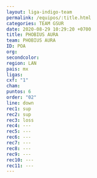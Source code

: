 ```yaml
---
layout: liga-indigo-team
permalink: /equipos/:title.html
categories: TEAM GSUR
date: 2020-08-29 10:29:20 +0700
title: PHOBIUS AURA
team: PHOBIUS AURA
ID: POA
org: 
secondcolor: 
region: LAN
pais: mx
ligas: 
cxf: "1"
cham: 
puntos: 6
order: "02"
line: down
rec1: sup
rec2: sup
rec3: loss
rec4: ---
rec5: ---
rec6: ---
rec7: ---
rec8: ---
rec9: ---
rec10: ---
rec11: ---
---
```

